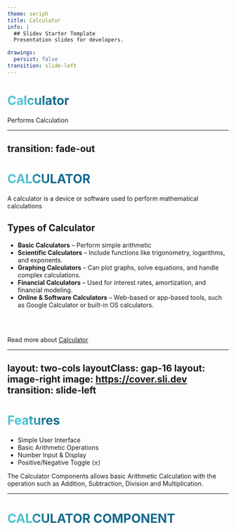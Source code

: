 ```yaml
---
theme: seriph
title: Calculator
info: |
  ## Slidev Starter Template
  Presentation slides for developers.

drawings:
  persist: false
transition: slide-left
---
```


# Calculator

Performs Calculation

<div @click="$slidev.nav.next" class="mt-12 py-1" hover:bg="white op-10">
  <carbon:arrow-right />
</div>

---
transition: fade-out
---

# CALCULATOR

A calculator is a device or software used to perform mathematical calculations
## Types of Calculator

- **Basic Calculators** – Perform simple arithmetic
- **Scientific Calculators** – Include functions like trigonometry, logarithms, and exponents.
- **Graphing Calculators** – Can plot graphs, solve equations, and handle complex calculations.
- **Financial Calculators** – Used for interest rates, amortization, and financial modeling.
- **Online & Software Calculators** – Web-based or app-based tools, such as Google Calculator or built-in OS calculators.
<br>
<br>

Read more about [Calculator](https://www.google.com/url?sa=t&source=web&rct=j&opi=89978449&url=https://www.lenovo.com/in/en/glossary/calculator/&ved=2ahUKEwj0goDru9GLAxXWzTgGHZQ4FywQFnoECBIQAw&usg=AOvVaw1UQPbxcQehuDSbtF0yVQ_C)

<style>
h1 {
  background-color: #2B90B6;
  background-image: linear-gradient(45deg, #4EC5D4 10%, #146b8c 20%);
  background-size: 100%;
  -webkit-background-clip: text;
  -moz-background-clip: text;
  -webkit-text-fill-color: transparent;
  -moz-text-fill-color: transparent;
}
</style>

---
layout: two-cols
layoutClass: gap-16
layout: image-right
image: https://cover.sli.dev
transition: slide-left
---

# Features

- Simple User Interface
- Basic Arithmetic Operations
- Number Input & Display
- Positive/Negative Toggle (±)


The Calculator Components allows basic Arithmetic Calculation with the operation such as Addition, Subtraction, Division and Multiplication.

---

# CALCULATOR COMPONENT   

<Calculator :result="100"/>

